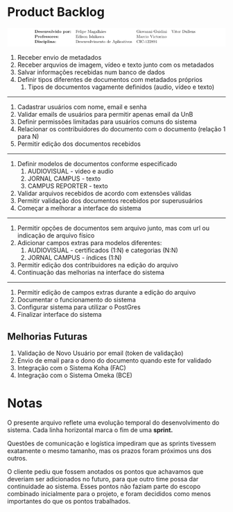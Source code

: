# Product Backlog
![header](assets/header.png)

1. Receber envio de metadados
2. Receber arquvios de imagem, vídeo e texto junto com os metadados
3. Salvar informações recebidas num banco de dados
4. Definir tipos diferentes de documentos com metadados próprios
    1. Tipos de documentos vagamente definidos (audio, vídeo e texto)     
---------------------------------------------------------------------- 
1. Cadastrar usuários com nome, email e senha
2. Validar emails de usuários para permitir apenas email da UnB
3. Definir permissões limitadas para usuários comuns do sistema
4. Relacionar os contribuidores do documento com o documento (relação 1 para N)
5. Permitir edição dos documentos recebidos       
---------------------------------------------------------------------- 
1. Definir modelos de documentos conforme especificado
    1. AUDIOVISUAL - video e audio
    2. JORNAL CAMPUS - texto
    3. CAMPUS REPORTER - texto
2. Validar arquivos recebidos de acordo com extensões válidas
3. Permitir validação dos documentos recebidos por superusuários
4. Começar a melhorar a interface do sistema       
---------------------------------------------------------------------- 
1. Permitir opções de documentos sem arquivo junto, mas com url ou indicação de arquivo físico
2. Adicionar campos extras para modelos diferentes:
    1. AUDIOVISUAL - certificados (1:N) e categorias (N:N)
    2. JORNAL CAMPUS - índices (1:N)
3. Permitir edição dos contribuidores na edição do arquivo
4. Continuação das melhorias na interface do sistema      
---------------------------------------------------------------------- 
1. Permitir edição de campos extras durante a edição do arquivo
2. Documentar o funcionamento do sistema
3. Configurar sistema para utilizar o PostGres
4. Finalizar interface do sistema

## Melhorias Futuras
1. Validação de Novo Usuário por email (token de validação)
2. Envio de email para o dono do documento quando este for validado
3. Integração com o Sistema Koha (FAC)
4. Integração com o Sistema Omeka (BCE)

# Notas
O presente arquivo reflete uma evolução temporal do desenvolvimento do sistema. Cada linha horizontal marca o fim de uma **sprint.** 


Questões de comunicação e logística impediram que as sprints tivessem exatamente o mesmo tamanho, mas os prazos foram próximos uns dos outros. 

O cliente pediu que fossem anotados os pontos que achavamos que deveriam ser adicionados no futuro, para que outro time possa dar continuidade ao sistema. Esses pontos não faziam parte do escopo combinado inicialmente para o projeto, e foram decididos como menos importantes do que os pontos trabalhados.